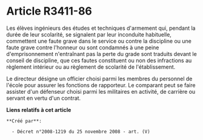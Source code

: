 # Article R3411-86

Les élèves ingénieurs des études et techniques d'armement qui, pendant la durée de leur scolarité, se signalent par leur
inconduite habituelle, commettent une faute grave dans le service ou contre la discipline ou une faute grave contre l'honneur
ou sont condamnés à une peine d'emprisonnement n'entraînant pas la perte du grade sont traduits devant le conseil de
discipline, que ces fautes constituent ou non des infractions au règlement intérieur ou au règlement de scolarité de
l'établissement.

Le directeur désigne un officier choisi parmi les membres du personnel de l'école pour assurer les fonctions de rapporteur.
Le comparant peut se faire assister d'un défenseur choisi parmi les militaires en activité, de carrière ou servant en vertu
d'un contrat.

**Liens relatifs à cet article**

	**Créé par**:

	  - Décret n°2008-1219 du 25 novembre 2008 - art. (V)
